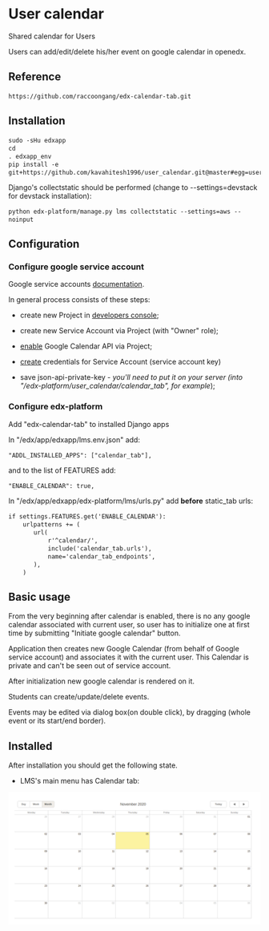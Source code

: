 # User calendar

Shared calendar for Users

Users can add/edit/delete his/her event on google calendar in openedx.

## Reference
    https://github.com/raccoongang/edx-calendar-tab.git

## Installation

    sudo -sHu edxapp
    cd
    . edxapp_env
    pip install -e git+https://github.com/kavahitesh1996/user_calendar.git@master#egg=user_calendar

Django's collectstatic should be performed (change to --settings=devstack for
devstack installation):

    python edx-platform/manage.py lms collectstatic --settings=aws --noinput

## Configuration

### Configure google service account

Google service accounts [documentation](https://developers.google.com/identity/protocols/OAuth2ServiceAccount).

In general process consists of these steps:

* create new Project in [developers console](https://console.developers.google.com/projectselector/iam-admin/serviceaccounts);

* create new Service Account via Project (with "Owner" role);

* [enable] Google Calendar API via Project;

[enable]: https://console.developers.google.com/apis/dashboard

* [create] credentials for Service Account (service account key)

* save json-api-private-key - _you'll need to put it on your server
  (into "/edx-platform/user_calendar/calendar_tab", for example_);

[create]: https://console.developers.google.com/apis/credentials

### Configure edx-platform

Add "edx-calendar-tab" to installed Django apps

In "/edx/app/edxapp/lms.env.json" add:

    "ADDL_INSTALLED_APPS": ["calendar_tab"],

and to the list of FEATURES add:

    "ENABLE_CALENDAR": true,

In "/edx/app/edxapp/edx-platform/lms/urls.py" add __before__
static_tab urls:

    if settings.FEATURES.get('ENABLE_CALENDAR'):
        urlpatterns += (
           url(
               r'^calendar/',
               include('calendar_tab.urls'),
               name='calendar_tab_endpoints',
           ),
        )

## Basic usage

From the very beginning after calendar is enabled, there is no
any google calendar associated with current user, so user has to
initialize one at first time by submitting "Initiate google
calendar" button.

Application then creates new Google Calendar (from behalf of Google
service account) and associates it with the current user.
This Calendar is private and can't be seen out of service account.

After initialization new google calendar is rendered on it.

Students can create/update/delete events.

Events may be edited via dialog box(on double click), by dragging
(whole event or its start/end border).


## Installed

After installation you should get the following state.

* LMS's main menu has Calendar tab:

![Calendar page](doc/img/lms_calander.png)
